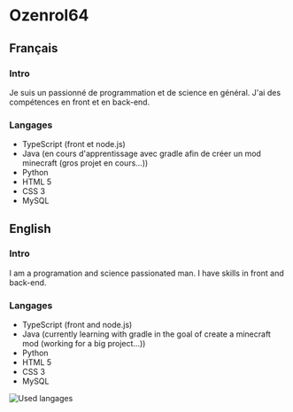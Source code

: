 # Ozenrol64

## Français
### Intro
Je suis un passionné de programmation et de science en général. J'ai des compétences en front et en back-end.
### Langages
- TypeScript (front et node.js)
- Java (en cours d'apprentissage avec gradle afin de créer un mod minecraft (gros projet en cours...))
- Python
- HTML 5
- CSS 3
- MySQL

## English
### Intro
I am a programation and science passionated man. I have skills in front and back-end.
### Langages
- TypeScript (front and node.js)
- Java (currently learning with gradle in the goal of create a minecraft mod (working for a big project...))
- Python
- HTML 5
- CSS 3
- MySQL

![Used langages](https://github-readme-stats.vercel.app/api/top-langs/?username=Ozenrol64&layout=compact&theme=dark "Most used langages")
